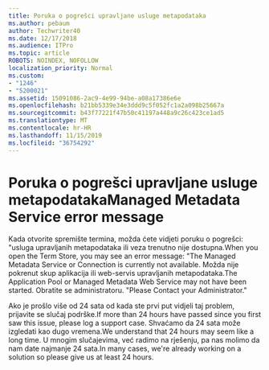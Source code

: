 ```yaml
---
title: Poruka o pogrešci upravljane usluge metapodataka
ms.author: pebaum
author: Techwriter40
ms.date: 12/17/2018
ms.audience: ITPro
ms.topic: article
ROBOTS: NOINDEX, NOFOLLOW
localization_priority: Normal
ms.custom:
- "1246"
- "5200021"
ms.assetid: 15091086-2ac9-4e99-94be-a08a17386e6e
ms.openlocfilehash: b21bb5339e34e3ddd9c5f052fc1a2a098b25667a
ms.sourcegitcommit: b43f77221f47b50c41197a448a9c26c423ce1ad5
ms.translationtype: MT
ms.contentlocale: hr-HR
ms.lasthandoff: 11/15/2019
ms.locfileid: "36754292"
---
```

# <a name="managed-metadata-service-error-message"></a><span data-ttu-id="92b4d-102">Poruka o pogrešci upravljane usluge metapodataka</span><span class="sxs-lookup"><span data-stu-id="92b4d-102">Managed Metadata Service error message</span></span>

<span data-ttu-id="92b4d-103">Kada otvorite spremište termina, možda ćete vidjeti poruku o pogrešci: "usluga upravljanih metapodataka ili veza trenutno nije dostupna.</span><span class="sxs-lookup"><span data-stu-id="92b4d-103">When you open the Term Store, you may see an error message: "The Managed Metadata Service or Connection is currently not available.</span></span> <span data-ttu-id="92b4d-104">Možda nije pokrenut skup aplikacija ili web-servis upravljanih metapodataka.</span><span class="sxs-lookup"><span data-stu-id="92b4d-104">The Application Pool or Managed Metadata Web Service may not have been started.</span></span> <span data-ttu-id="92b4d-105">Obratite se administratoru. "</span><span class="sxs-lookup"><span data-stu-id="92b4d-105">Please Contact your Administrator."</span></span>
  
<span data-ttu-id="92b4d-106">Ako je prošlo više od 24 sata od kada ste prvi put vidjeli taj problem, prijavite se slučaj podrške.</span><span class="sxs-lookup"><span data-stu-id="92b4d-106">If more than 24 hours have passed since you first saw this issue, please log a support case.</span></span> <span data-ttu-id="92b4d-107">Shvaćamo da 24 sata može izgledati kao dugo vremena.</span><span class="sxs-lookup"><span data-stu-id="92b4d-107">We understand that 24 hours may seem like a long time.</span></span> <span data-ttu-id="92b4d-108">U mnogim slučajevima, već radimo na rješenju, pa nas molimo da nam date najmanje 24 sata.</span><span class="sxs-lookup"><span data-stu-id="92b4d-108">In many cases, we're already working on a solution so please give us at least 24 hours.</span></span>
  